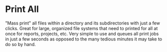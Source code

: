 # Print All

"Mass print" all files within a directory and its subdirectories with just a few clicks. Great for large, organized file systems that need to printed for all at once for reports, projects, etc. Very simple to use and queues all print jobs in just a few seconds as opposed to the many tedious minutes it may take to do so by hand.
